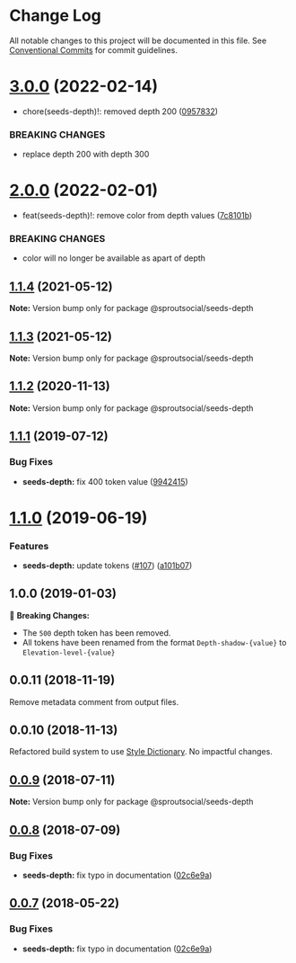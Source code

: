 # Change Log

All notable changes to this project will be documented in this file.
See [Conventional Commits](https://conventionalcommits.org) for commit guidelines.

# [3.0.0](https://github.com/sproutsocial/seeds-packets/compare/@sproutsocial/seeds-depth@2.0.0...@sproutsocial/seeds-depth@3.0.0) (2022-02-14)


* chore(seeds-depth)!: removed depth 200 ([0957832](https://github.com/sproutsocial/seeds-packets/commit/0957832479636a5633b8d941c0caec72270c863a))


### BREAKING CHANGES

* replace depth 200 with depth 300





# [2.0.0](https://github.com/sproutsocial/seeds-packets/compare/@sproutsocial/seeds-depth@1.1.4...@sproutsocial/seeds-depth@2.0.0) (2022-02-01)


* feat(seeds-depth)!: remove color from depth values ([7c8101b](https://github.com/sproutsocial/seeds-packets/commit/7c8101b62e9be614cc2f8f59ebb502af39c5d158))


### BREAKING CHANGES

* color will no longer be available as apart of depth





## [1.1.4](https://github.com/sproutsocial/seeds-packets/compare/@sproutsocial/seeds-depth@1.1.3...@sproutsocial/seeds-depth@1.1.4) (2021-05-12)

**Note:** Version bump only for package @sproutsocial/seeds-depth





## [1.1.3](https://github.com/sproutsocial/seeds-packets/compare/@sproutsocial/seeds-depth@1.1.2...@sproutsocial/seeds-depth@1.1.3) (2021-05-12)

**Note:** Version bump only for package @sproutsocial/seeds-depth





## [1.1.2](https://github.com/sproutsocial/seeds-packets/compare/@sproutsocial/seeds-depth@1.1.1...@sproutsocial/seeds-depth@1.1.2) (2020-11-13)

**Note:** Version bump only for package @sproutsocial/seeds-depth





## [1.1.1](https://github.com/sproutsocial/seeds-packets/compare/@sproutsocial/seeds-depth@1.1.0...@sproutsocial/seeds-depth@1.1.1) (2019-07-12)


### Bug Fixes

* **seeds-depth:** fix 400 token value ([9942415](https://github.com/sproutsocial/seeds-packets/commit/9942415))





# [1.1.0](https://github.com/sproutsocial/seeds/compare/@sproutsocial/seeds-depth@0.0.10...@sproutsocial/seeds-depth@1.1.0) (2019-06-19)


### Features

* **seeds-depth:** update tokens ([#107](https://github.com/sproutsocial/seeds/issues/107)) ([a101b07](https://github.com/sproutsocial/seeds/commit/a101b07))





## 1.0.0 (2019-01-03)
🚨 **Breaking Changes:**
- The `500` depth token has been removed.
- All tokens have been renamed from the format `Depth-shadow-{value}` to `Elevation-level-{value}`

## 0.0.11 (2018-11-19)
Remove metadata comment from output files.

## 0.0.10 (2018-11-13)
Refactored build system to use [Style Dictionary](https://amzn.github.io/style-dictionary). No impactful changes.

<a name="0.0.9"></a>
## [0.0.9](https://github.com/sproutsocial/seeds/compare/@sproutsocial/seeds-depth@0.0.8...@sproutsocial/seeds-depth@0.0.9) (2018-07-11)




**Note:** Version bump only for package @sproutsocial/seeds-depth

<a name="0.0.8"></a>
## [0.0.8](https://github.com/sproutsocial/seeds/compare/@sproutsocial/seeds-depth@0.0.6...@sproutsocial/seeds-depth@0.0.8) (2018-07-09)


### Bug Fixes

* **seeds-depth:** fix typo in documentation ([02c6e9a](https://github.com/sproutsocial/seeds/commit/02c6e9a))




<a name="0.0.7"></a>
## [0.0.7](https://github.com/sproutsocial/seeds/compare/@sproutsocial/seeds-depth@0.0.6...@sproutsocial/seeds-depth@0.0.7) (2018-05-22)


### Bug Fixes

* **seeds-depth:** fix typo in documentation ([02c6e9a](https://github.com/sproutsocial/seeds/commit/02c6e9a))
